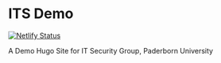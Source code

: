 # ITS Demo

[![Netlify Status](https://api.netlify.com/api/v1/badges/18033a01-563f-46e7-ad00-7ec73a9659aa/deploy-status)](https://app.netlify.com/sites/itsdemo-hugo/deploys)

A Demo Hugo Site for IT Security Group, Paderborn University
